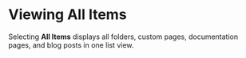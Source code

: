 ﻿---
sidebar_position: 11
---

# Viewing All Items

<head>
  <meta name="guidename" content="API Management"/>
  <meta name="context" content="GUID-4b83de30-bba6-40b3-940c-1516ef71ab1d"/>
</head>

Selecting **All Items** displays all folders, custom pages, documentation pages, and blog posts in one list view.
